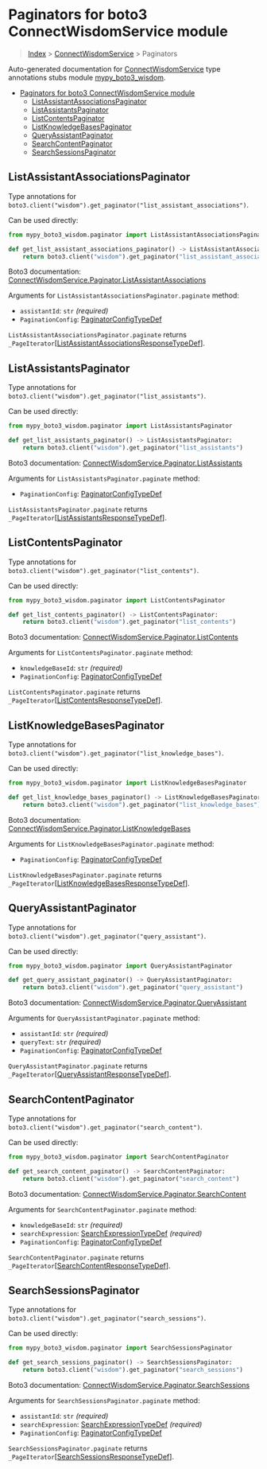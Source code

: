 # Paginators for boto3 ConnectWisdomService module

> [Index](..) > [ConnectWisdomService](.) > Paginators

Auto-generated documentation for
[ConnectWisdomService](https://boto3.amazonaws.com/v1/documentation/api/latest/reference/services/wisdom.html#ConnectWisdomService)
type annotations stubs module
[mypy_boto3_wisdom](https://pypi.org/project/mypy-boto3-wisdom/).

- [Paginators for boto3 ConnectWisdomService module](#paginators-for-boto3-connectwisdomservice-module)
  - [ListAssistantAssociationsPaginator](#listassistantassociationspaginator)
  - [ListAssistantsPaginator](#listassistantspaginator)
  - [ListContentsPaginator](#listcontentspaginator)
  - [ListKnowledgeBasesPaginator](#listknowledgebasespaginator)
  - [QueryAssistantPaginator](#queryassistantpaginator)
  - [SearchContentPaginator](#searchcontentpaginator)
  - [SearchSessionsPaginator](#searchsessionspaginator)

## ListAssistantAssociationsPaginator

Type annotations for
`boto3.client("wisdom").get_paginator("list_assistant_associations")`.

Can be used directly:

```python
from mypy_boto3_wisdom.paginator import ListAssistantAssociationsPaginator

def get_list_assistant_associations_paginator() -> ListAssistantAssociationsPaginator:
    return boto3.client("wisdom").get_paginator("list_assistant_associations")
```

Boto3 documentation:
[ConnectWisdomService.Paginator.ListAssistantAssociations](https://boto3.amazonaws.com/v1/documentation/api/latest/reference/services/wisdom.html#ConnectWisdomService.Paginator.ListAssistantAssociations)

Arguments for `ListAssistantAssociationsPaginator.paginate` method:

- `assistantId`: `str` *(required)*
- `PaginationConfig`:
  [PaginatorConfigTypeDef](./type_defs.md#paginatorconfigtypedef)

`ListAssistantAssociationsPaginator.paginate` returns
`_PageIterator`\[[ListAssistantAssociationsResponseTypeDef](./type_defs.md#listassistantassociationsresponsetypedef)\].

## ListAssistantsPaginator

Type annotations for `boto3.client("wisdom").get_paginator("list_assistants")`.

Can be used directly:

```python
from mypy_boto3_wisdom.paginator import ListAssistantsPaginator

def get_list_assistants_paginator() -> ListAssistantsPaginator:
    return boto3.client("wisdom").get_paginator("list_assistants")
```

Boto3 documentation:
[ConnectWisdomService.Paginator.ListAssistants](https://boto3.amazonaws.com/v1/documentation/api/latest/reference/services/wisdom.html#ConnectWisdomService.Paginator.ListAssistants)

Arguments for `ListAssistantsPaginator.paginate` method:

- `PaginationConfig`:
  [PaginatorConfigTypeDef](./type_defs.md#paginatorconfigtypedef)

`ListAssistantsPaginator.paginate` returns
`_PageIterator`\[[ListAssistantsResponseTypeDef](./type_defs.md#listassistantsresponsetypedef)\].

## ListContentsPaginator

Type annotations for `boto3.client("wisdom").get_paginator("list_contents")`.

Can be used directly:

```python
from mypy_boto3_wisdom.paginator import ListContentsPaginator

def get_list_contents_paginator() -> ListContentsPaginator:
    return boto3.client("wisdom").get_paginator("list_contents")
```

Boto3 documentation:
[ConnectWisdomService.Paginator.ListContents](https://boto3.amazonaws.com/v1/documentation/api/latest/reference/services/wisdom.html#ConnectWisdomService.Paginator.ListContents)

Arguments for `ListContentsPaginator.paginate` method:

- `knowledgeBaseId`: `str` *(required)*
- `PaginationConfig`:
  [PaginatorConfigTypeDef](./type_defs.md#paginatorconfigtypedef)

`ListContentsPaginator.paginate` returns
`_PageIterator`\[[ListContentsResponseTypeDef](./type_defs.md#listcontentsresponsetypedef)\].

## ListKnowledgeBasesPaginator

Type annotations for
`boto3.client("wisdom").get_paginator("list_knowledge_bases")`.

Can be used directly:

```python
from mypy_boto3_wisdom.paginator import ListKnowledgeBasesPaginator

def get_list_knowledge_bases_paginator() -> ListKnowledgeBasesPaginator:
    return boto3.client("wisdom").get_paginator("list_knowledge_bases")
```

Boto3 documentation:
[ConnectWisdomService.Paginator.ListKnowledgeBases](https://boto3.amazonaws.com/v1/documentation/api/latest/reference/services/wisdom.html#ConnectWisdomService.Paginator.ListKnowledgeBases)

Arguments for `ListKnowledgeBasesPaginator.paginate` method:

- `PaginationConfig`:
  [PaginatorConfigTypeDef](./type_defs.md#paginatorconfigtypedef)

`ListKnowledgeBasesPaginator.paginate` returns
`_PageIterator`\[[ListKnowledgeBasesResponseTypeDef](./type_defs.md#listknowledgebasesresponsetypedef)\].

## QueryAssistantPaginator

Type annotations for `boto3.client("wisdom").get_paginator("query_assistant")`.

Can be used directly:

```python
from mypy_boto3_wisdom.paginator import QueryAssistantPaginator

def get_query_assistant_paginator() -> QueryAssistantPaginator:
    return boto3.client("wisdom").get_paginator("query_assistant")
```

Boto3 documentation:
[ConnectWisdomService.Paginator.QueryAssistant](https://boto3.amazonaws.com/v1/documentation/api/latest/reference/services/wisdom.html#ConnectWisdomService.Paginator.QueryAssistant)

Arguments for `QueryAssistantPaginator.paginate` method:

- `assistantId`: `str` *(required)*
- `queryText`: `str` *(required)*
- `PaginationConfig`:
  [PaginatorConfigTypeDef](./type_defs.md#paginatorconfigtypedef)

`QueryAssistantPaginator.paginate` returns
`_PageIterator`\[[QueryAssistantResponseTypeDef](./type_defs.md#queryassistantresponsetypedef)\].

## SearchContentPaginator

Type annotations for `boto3.client("wisdom").get_paginator("search_content")`.

Can be used directly:

```python
from mypy_boto3_wisdom.paginator import SearchContentPaginator

def get_search_content_paginator() -> SearchContentPaginator:
    return boto3.client("wisdom").get_paginator("search_content")
```

Boto3 documentation:
[ConnectWisdomService.Paginator.SearchContent](https://boto3.amazonaws.com/v1/documentation/api/latest/reference/services/wisdom.html#ConnectWisdomService.Paginator.SearchContent)

Arguments for `SearchContentPaginator.paginate` method:

- `knowledgeBaseId`: `str` *(required)*
- `searchExpression`:
  [SearchExpressionTypeDef](./type_defs.md#searchexpressiontypedef)
  *(required)*
- `PaginationConfig`:
  [PaginatorConfigTypeDef](./type_defs.md#paginatorconfigtypedef)

`SearchContentPaginator.paginate` returns
`_PageIterator`\[[SearchContentResponseTypeDef](./type_defs.md#searchcontentresponsetypedef)\].

## SearchSessionsPaginator

Type annotations for `boto3.client("wisdom").get_paginator("search_sessions")`.

Can be used directly:

```python
from mypy_boto3_wisdom.paginator import SearchSessionsPaginator

def get_search_sessions_paginator() -> SearchSessionsPaginator:
    return boto3.client("wisdom").get_paginator("search_sessions")
```

Boto3 documentation:
[ConnectWisdomService.Paginator.SearchSessions](https://boto3.amazonaws.com/v1/documentation/api/latest/reference/services/wisdom.html#ConnectWisdomService.Paginator.SearchSessions)

Arguments for `SearchSessionsPaginator.paginate` method:

- `assistantId`: `str` *(required)*
- `searchExpression`:
  [SearchExpressionTypeDef](./type_defs.md#searchexpressiontypedef)
  *(required)*
- `PaginationConfig`:
  [PaginatorConfigTypeDef](./type_defs.md#paginatorconfigtypedef)

`SearchSessionsPaginator.paginate` returns
`_PageIterator`\[[SearchSessionsResponseTypeDef](./type_defs.md#searchsessionsresponsetypedef)\].
